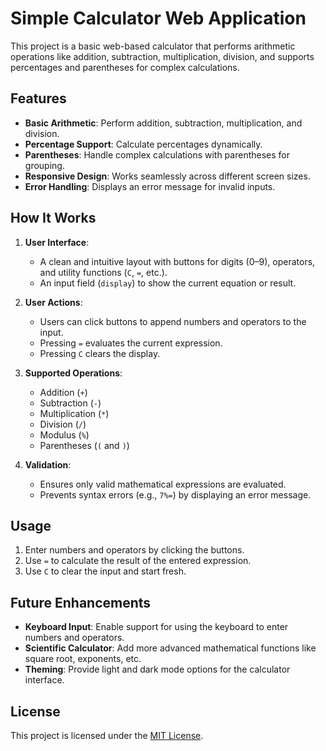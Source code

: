 # Simple Calculator Web Application

This project is a basic web-based calculator that performs arithmetic operations like addition, subtraction, multiplication, division, and supports percentages and parentheses for complex calculations.

## Features

- **Basic Arithmetic**: Perform addition, subtraction, multiplication, and division.
- **Percentage Support**: Calculate percentages dynamically.
- **Parentheses**: Handle complex calculations with parentheses for grouping.
- **Responsive Design**: Works seamlessly across different screen sizes.
- **Error Handling**: Displays an error message for invalid inputs.

## How It Works

1. **User Interface**:
   - A clean and intuitive layout with buttons for digits (0–9), operators, and utility functions (`C`, `=`, etc.).
   - An input field (`display`) to show the current equation or result.

2. **User Actions**:
   - Users can click buttons to append numbers and operators to the input.
   - Pressing `=` evaluates the current expression.
   - Pressing `C` clears the display.

3. **Supported Operations**:
   - Addition (`+`)
   - Subtraction (`-`)
   - Multiplication (`*`)
   - Division (`/`)
   - Modulus (`%`)
   - Parentheses (`(` and `)`)

4. **Validation**:
   - Ensures only valid mathematical expressions are evaluated.
   - Prevents syntax errors (e.g., `7%=`) by displaying an error message.

## Usage

1. Enter numbers and operators by clicking the buttons.
2. Use `=` to calculate the result of the entered expression.
3. Use `C` to clear the input and start fresh.

## Future Enhancements

- **Keyboard Input**: Enable support for using the keyboard to enter numbers and operators.
- **Scientific Calculator**: Add more advanced mathematical functions like square root, exponents, etc.
- **Theming**: Provide light and dark mode options for the calculator interface.

## License

This project is licensed under the [MIT License](LICENSE).
